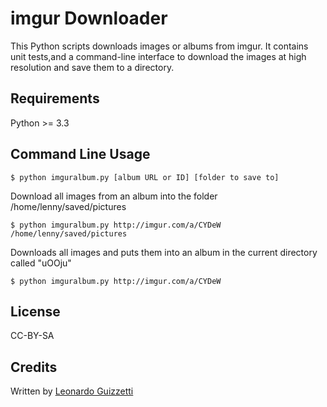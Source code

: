 # imgur Downloader

This Python scripts downloads images or albums from imgur. It contains unit tests,and a command-line interface to download the images at high resolution and save them to a directory.

## Requirements

Python >= 3.3

## Command Line Usage

    $ python imguralbum.py [album URL or ID] [folder to save to]

Download all images from an album into the folder /home/lenny/saved/pictures

    $ python imguralbum.py http://imgur.com/a/CYDeW /home/lenny/saved/pictures
    
Downloads all images and puts them into an album in the current directory called "uOOju"

    $ python imguralbum.py http://imgur.com/a/CYDeW

## License

CC-BY-SA

## Credits

Written by [Leonardo Guizzetti](https://github.com/leonardicus)
